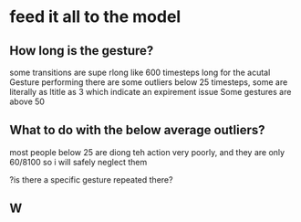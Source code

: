 # feed it all to the model
## How long is the gesture?
some transitions are supe rlong like 600 timesteps long
for the acutal Gesture performing there are some outliers below 25 timesteps, some are literally as ltitle as 3 which indicate an expirement issue
Some gestures are above 50

## What to do with the below average outliers?
most people below 25 are diong teh action very poorly, and they are only 60/8100 so i will safely neglect them

?is there a specific gesture repeated there?
## W